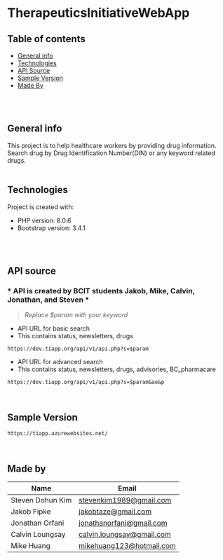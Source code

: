 # TherapeuticsInitiativeWebApp

## Table of contents
* [General info](#General-info)
* [Technologies](#Technologies)
* [API Source](#API-source)
* [Sample Version](#Sample-version)
* [Made By](#Made-By)

<br/>
<br/>

## General info
This project is to help healthcare workers by providing drug information.<br/>
Search drug by Drug Identification Number(DIN) or any keyword related drugs.<br/>
<br/>
	
## Technologies
Project is created with:
* PHP version: 8.0.6
* Bootstrap version: 3.4.1
<br/>
<br/>
	
## API source

### * API is created by BCIT students Jakob, Mike, Calvin, Jonathan, and Steven *
>_Replace $param with your keyword_

* API URL for basic search
* This contains status, newsletters, drugs
```
https://dev.tiapp.org/api/v1/api.php?s=$param
```

* API URL for advanced search
* This contains status, newsletters, drugs, advisories, BC_pharmacare
```
https://dev.tiapp.org/api/v1/api.php?s=$param&ae&p
```
<br/>

## Sample Version
```
https://tiapp.azurewebsites.net/
```
<br/>

## Made by
|Name|Email|
|----|-----|
|Steven Dohun Kim|stevenkim1989@gmail.com|
|Jakob Fipke|jakobtaze@gmail.com|
|Jonathan Orfani|jonathanorfani@gmail.com|
|Calvin Loungsay|calvin.loungsay@gmail.com|
|Mike Huang|mikehuang123@hotmail.com|